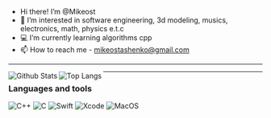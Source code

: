 - Hi there! I’m @Mikeost
- 👀 I’m interested in software engineering, 3d modeling, musics, electronics, math, physics e.t.c 
- 💻 I’m currently learning algorithms cpp
- 📫 How to reach me - mikeostashenko@gmail.com

---
<img align="left" alt="Github Stats" src="https://github-readme-stats.vercel.app/api?username=Mikeost&show_icons=true&hide_border=true&theme=dark">
<img align="left" alt="Top Langs" src="https://github-readme-stats.vercel.app/api/top-langs/?username=Mikeost&theme=dark&layout=compire&langs_count=8">

---
### Languages and tools
![C++](https://img.shields.io/badge/-C++-090909?style=for-the-badge&logo=c%2b%2b)
![C](https://img.shields.io/badge/-C-090909?style=for-the-badge&logo=c)
![Swift](https://img.shields.io/badge/-Swift-090909?style=for-the-badge&logo=swift)
![Xcode](https://img.shields.io/badge/-Xcode-090909?style=for-the-badge&logo=xcode)
![MacOS](https://img.shields.io/badge/-MacOS-090909?style=for-the-badge&logo=apple)
